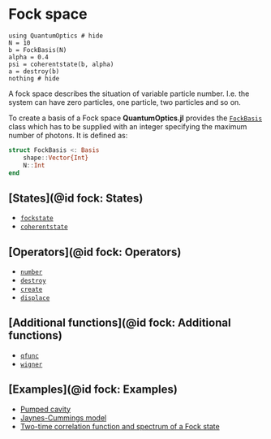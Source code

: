 # Fock space

```@example
using QuantumOptics # hide
N = 10
b = FockBasis(N)
alpha = 0.4
psi = coherentstate(b, alpha)
a = destroy(b)
nothing # hide
```

A fock space describes the situation of variable particle number. I.e. the system can have zero particles, one particle, two particles and so on.

To create a basis of a Fock space **QuantumOptics.jl** provides the [`FockBasis`](@ref) class which has to be supplied with an integer specifying the maximum number of photons. It is defined as:

```julia
struct FockBasis <: Basis
    shape::Vector{Int}
    N::Int
end
```

## [States](@id fock: States)

* [`fockstate`](@ref)
* [`coherentstate`](@ref)


## [Operators](@id fock: Operators)

* [`number`](@ref)
* [`destroy`](@ref)
* [`create`](@ref)
* [`displace`](@ref)


## [Additional functions](@id fock: Additional functions)

* [`qfunc`](@ref)
* [`wigner`](@ref)


## [Examples](@id fock: Examples)

* [Pumped cavity](@ref)
* [Jaynes-Cummings model](@ref)
* [Two-time correlation function and spectrum of a Fock state](@ref)
